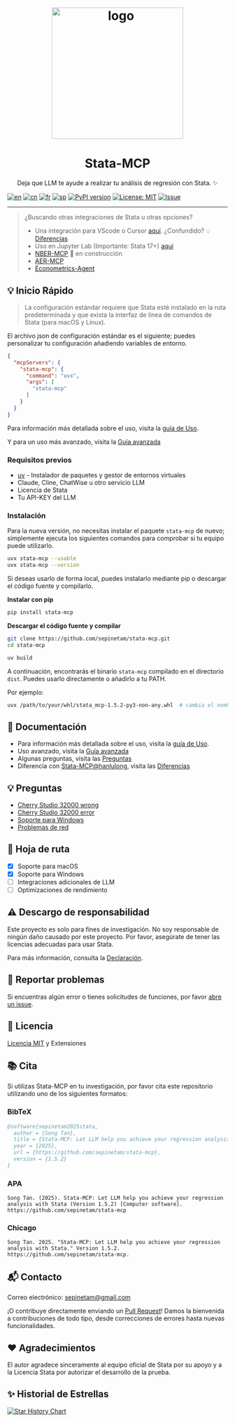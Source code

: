 <h1 align="center">
  <a href="https://www.statamcp.com">
    <img src="https://example-data.statamcp.com/logo_with_name.jpg" alt="logo" width="300"/>
  </a>
</h1>

<h1 align="center">Stata-MCP</h1>

<p align="center"> Deja que LLM te ayude a realizar tu análisis de regresión con Stata. ✨</p>

[![en](https://img.shields.io/badge/lang-English-red.svg)](../../../../README.md)
[![cn](https://img.shields.io/badge/语言-中文-yellow.svg)](../cn/README.md)
[![fr](https://img.shields.io/badge/langue-Français-blue.svg)](../fr/README.md)
[![sp](https://img.shields.io/badge/Idioma-Español-green.svg)](README.md)
[![PyPI version](https://img.shields.io/pypi/v/stata-mcp.svg)](https://pypi.org/project/stata-mcp/)
[![License: MIT](https://img.shields.io/badge/License-MIT-yellow.svg)](../../../../LICENSE)
[![Issue](https://img.shields.io/badge/Issue-report-green.svg)](https://github.com/sepinetam/stata-mcp/issues/new)

---

> ¿Buscando otras integraciones de Stata u otras opciones?
>
> - Una integración para VScode o Cursor [aquí](https://github.com/hanlulong/stata-mcp). ¿Confundido? 💡 [Diferencias](../../Difference.md)
> - Uso en Jupyter Lab (Importante: Stata 17+) [aquí](https://github.com/sepinetam/Jupyter-Stata)
> - [NBER-MCP](https://github.com/sepinetam/NBER-MCP) 🔧 en construcción
> - [AER-MCP](https://github.com/sepinetam/AER-MCP)
> - [Econometrics-Agent](https://github.com/FromCSUZhou/Econometrics-Agent)

## 💡 Inicio Rápido
> La configuración estándar requiere que Stata esté instalado en la ruta predeterminada y que exista la interfaz de línea de comandos de Stata (para macOS y Linux).

El archivo json de configuración estándar es el siguiente; puedes personalizar tu configuración añadiendo variables de entorno.
```json
{
  "mcpServers": {
    "stata-mcp": {
      "command": "uvx",
      "args": [
        "stata-mcp"
      ]
    }
  }
}
```

Para información más detallada sobre el uso, visita la [guía de Uso](../../Usages/Usage.md).

Y para un uso más avanzado, visita la [Guía avanzada](../../Usages/Advanced.md)

### Requisitos previos
- [uv](https://github.com/astral-sh/uv) - Instalador de paquetes y gestor de entornos virtuales
- Claude, Cline, ChatWise u otro servicio LLM
- Licencia de Stata
- Tu API-KEY del LLM

### Instalación
Para la nueva versión, no necesitas instalar el paquete `stata-mcp` de nuevo; simplemente ejecuta los siguientes comandos para comprobar si tu equipo puede utilizarlo.
```bash
uvx stata-mcp --usable
uvx stata-mcp --version
```

Si deseas usarlo de forma local, puedes instalarlo mediante pip o descargar el código fuente y compilarlo.

**Instalar con pip**
```bash
pip install stata-mcp
```

**Descargar el código fuente y compilar**
```bash
git clone https://github.com/sepinetam/stata-mcp.git
cd stata-mcp

uv build
```
A continuación, encontrarás el binario `stata-mcp` compilado en el directorio `dist`. Puedes usarlo directamente o añadirlo a tu PATH.

Por ejemplo:
```bash
uvx /path/to/your/whl/stata_mcp-1.5.2-py3-non-any.whl  # cambia el nombre del archivo según tu versión
```

## 📝 Documentación
- Para información más detallada sobre el uso, visita la [guía de Uso](../../Usages/Usage.md).
- Uso avanzado, visita la [Guía avanzada](../../Usages/Advanced.md)
- Algunas preguntas, visita las [Preguntas](../../Usages/Questions.md)
- Diferencia con [Stata-MCP@hanlulong](https://github.com/hanlulong/stata-mcp), visita las [Diferencias](../../Difference.md)

## 💡 Preguntas
- [Cherry Studio 32000 wrong](../../Usages/Questions.md#cherry-studio-32000-wrong)
- [Cherry Studio 32000 error](../../Usages/Questions.md#cherry-studio-32000-error)
- [Soporte para Windows](../../Usages/Questions.md#windows-supports)
- [Problemas de red](../../Usages/Questions.md#network-errors-when-running-stata-mcp)

## 🚀 Hoja de ruta
- [x] Soporte para macOS
- [x] Soporte para Windows
- [ ] Integraciones adicionales de LLM
- [ ] Optimizaciones de rendimiento

## ⚠️ Descargo de responsabilidad
Este proyecto es solo para fines de investigación. No soy responsable de ningún daño causado por este proyecto. Por favor, asegúrate de tener las licencias adecuadas para usar Stata.

Para más información, consulta la [Declaración](../../Rights/Statement.md).

## 🐛 Reportar problemas
Si encuentras algún error o tienes solicitudes de funciones, por favor [abre un issue](https://github.com/sepinetam/stata-mcp/issues/new).

## 📄 Licencia
[Licencia MIT](../../../../LICENSE) y Extensiones

## 📚 Cita
Si utilizas Stata-MCP en tu investigación, por favor cita este repositorio utilizando uno de los siguientes formatos:

### BibTeX
```bibtex
@software{sepinetam2025stata,
  author = {Song Tan},
  title = {Stata-MCP: Let LLM help you achieve your regression analysis with Stata},
  year = {2025},
  url = {https://github.com/sepinetam/stata-mcp},
  version = {1.5.2}
}
```

### APA
```
Song Tan. (2025). Stata-MCP: Let LLM help you achieve your regression analysis with Stata (Version 1.5.2) [Computer software]. https://github.com/sepinetam/stata-mcp
```

### Chicago
```
Song Tan. 2025. "Stata-MCP: Let LLM help you achieve your regression analysis with Stata." Version 1.5.2. https://github.com/sepinetam/stata-mcp.
```

## 📬 Contacto
Correo electrónico: [sepinetam@gmail.com](mailto:sepinetam@gmail.com)

¡O contribuye directamente enviando un [Pull Request](https://github.com/sepinetam/stata-mcp/pulls)! Damos la bienvenida a contribuciones de todo tipo, desde correcciones de errores hasta nuevas funcionalidades.

## ❤️ Agradecimientos
El autor agradece sinceramente al equipo oficial de Stata por su apoyo y a la Licencia Stata por autorizar el desarrollo de la prueba.

## ✨ Historial de Estrellas

[![Star History Chart](https://api.star-history.com/svg?repos=sepinetam/stata-mcp&type=Date)](https://www.star-history.com/#sepinetam/stata-mcp&Date)